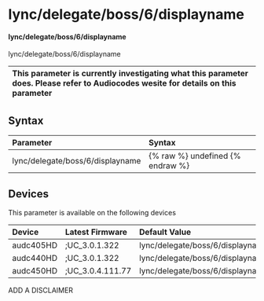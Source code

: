 ﻿---
description: lync/delegate/boss/6/displayname
search: false
---

# lync/delegate/boss/6/displayname

#### lync/delegate/boss/6/displayname

lync/delegate/boss/6/displayname


| This parameter is currently investigating what this parameter does. Please refer to Audiocodes wesite for details on this parameter | 
| :--- |

## Syntax
| Parameter | Syntax |
| :--- | :--- |
|lync/delegate/boss/6/displayname | {% raw %} undefined {% endraw %}|

## Devices
This parameter is available on the following devices

| Device | Latest Firmware | Default Value |
|:---|:---|:---|
| audc405HD | ;UC_3.0.1.322 | lync/delegate/boss/6/displayname= 
| audc440HD | ;UC_3.0.1.322 | lync/delegate/boss/6/displayname= 
| audc450HD | ;UC_3.0.4.111.77 | lync/delegate/boss/6/displayname= 

ADD A DISCLAIMER
